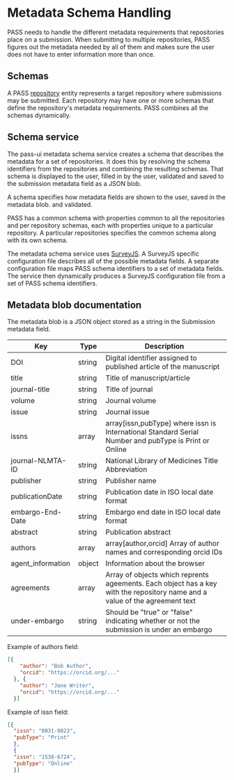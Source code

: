 # Metadata Schema Handling

PASS needs to handle the different metadata requirements that repositories place on a submission. When submitting to multiple repositories, PASS figures out the metadata needed by all of them and makes sure the user does not have to enter information more than once.

## Schemas

A PASS [repository](/developer-documentation/pass-core/model/Repository.md) entity represents a target repository where submissions may be submitted. Each repository may have one or more schemas that define the repository's metadata requirements. PASS combines all the schemas dynamically.

## Schema service

The pass-ui metadata schema service creates a schema that describes the metadata for a set of repositories. It does this by resolving the schema identifiers from the repositories and combining the resulting schemas.
That schema is displayed to the user, filled in by the user, validated and saved to the submission metadata field as a JSON blob.

A schema specifies how metadata fields are shown to the user, saved in the metadata blob. and validated.

PASS has a common schema with properties common to all the repositories and per repository schemas, each with properties unique to a particular repository. A particular repositories specifies the common schema along with its own schema.

The metadata schema service uses [SurveyJS](https://surveyjs.io/). A SurveyJS specific configuration file describes all of the possible metadata fields. A separate configuration file maps PASS schema identifiers to a set of metadata fields. The service then dynamically produces a SurveyJS configuration file from a set of PASS schema identifiers.

## Metadata blob documentation

The metadata blob is a JSON object stored as a string in the Submission metadata field.


| Key               | Type   | Description                                                                                                                 | 
|-------------------|--------|-----------------------------------------------------------------------------------------------------------------------------|
| DOI               | string | Digital identifier assigned to published  article of the manuscript                                                         |
| title             | string | Title of manuscript/article                                                                                                 |
| journal-title     | string | Title of journal                                                                                                            |
| volume            | string | Journal volume                                                                                                              |
| issue             | string | Journal issue                                                                                                               |
| issns             | array  | array[issn,pubType] where issn is International Standard Serial Number and pubType is Print or Online                       |
| journal-NLMTA-ID  | string | National Library of Medicines Title Abbreviation                                                                            |
| publisher         | string | Publisher name                                                                                                              |
| publicationDate   | string | Publication date in ISO local date format                                                                                   |
| embargo-End-Date  | string | Embargo end date in ISO local date format                                                                                   |
| abstract          | string | Publication abstract                                                                                                        |
| authors           | array  | array[author,orcid] Array of author names and corresponding orcid IDs                                                       |
| agent_information | object | Information about the browser                                                                                               |
| agreements        | array  | Array of objects which reprents ageements. Each object has a key with the repository name and a value of the agreement text |
| under-embargo     | string | Should be "true" or "false" indicating whether or not the submission is under an embargo                                    |

Example of authors field:

```JSON
[{
    "author": "Bob Author",
    "orcid": "https://orcid.org/..."
  }, {
    "author": "Jane Writer",
    "orcid": "https://orcid.org/..."
  }]
```

Example of issn field:

```JSON
[{
  "issn": "0031-9023",
  "pubType": "Print"
  },
  {
  "issn": "1538-6724",
  "pubType": "Online"
  }]
```
